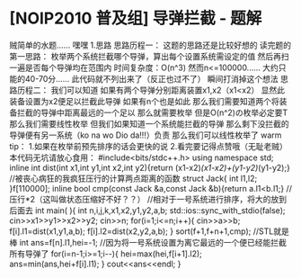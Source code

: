 # [NOIP2010 普及组] 导弹拦截 - 题解

贼简单的水题......
嘿嘿
1.思路
思路历程一：
这题的思路还是比较好想的
读完题的第一思路：
枚举两个系统拦截哪个导弹，算出每个设置系统需设定的值
然后再扫一遍是否每个导弹均在范围内
时间复杂度：O(n^3)
然而n<=100000......
大约只能的40-70分......
此代码就不列出来了（反正也过不了）
瞬间打消掉这个想法
思路历程二：
我们可以知道
如果有两个导弹分别距离装置x1,x2（x1<x2）
显然此装备设置为x2便足以拦截此导弹
如果有n个也是如此
那么我们需要知道两个将装备拦截的导弹中距离最远的一个足以
那么就需要枚举
但是O(n^2)の枚举必定要T
那么我们需要线性枚举
但我们如果知道一个系统能拦截的导弹
那么剩下没拦截的导弹便有另一系统（ko na wo Dio da!!!）负责
那么我们可以线性枚举了
warm tip：
1.如果在枚举前预先排序的话会更快的说
2.看完要记得点赞哦（无耻老贼）
本代码无坑请放心食用：
#include<bits/stdc++.h>
using namespace std;
inline int dist(int x1,int y1,int x2,int y2){return (x1-x2)*(x1-x2)+(y1-y2)*(y1-y2);}
//被丧心病狂的我疯狂压行的计算两点距离的函数 
struct Jack{
	int l1,l2;
}f[110000];
inline bool cmp(const Jack &a,const Jack &b){return a.l1<b.l1;}
//压行*2（这叫做状态压缩好不好？？） 
//相对于一号系统进行排序，将大的放到后面去 
int main( ){
	int n,i,j,k,x1,x2,y1,y2,a,b;
	std::ios::sync_with_stdio(false);
	cin>>x1>>y1>>x2>>y2;
	cin>>n;
	for(i=1;i<=n;i++){
		cin>>a>>b;
		f[i].l1=dist(x1,y1,a,b);
		f[i].l2=dist(x2,y2,a,b);
	}
	sort(f+1,f+n+1,cmp);
	//STL就是棒 
	int ans=f[n].l1,hei=-1;
	//因为将一号系统设置为离它最远的一个便已经能拦截所有导弹了 
	for(i=n-1;i>=1;i--){
		hei=max(hei,f[i+1].l2);
		ans=min(ans,hei+f[i].l1);
	}
	cout<<ans<<endl;
}

 